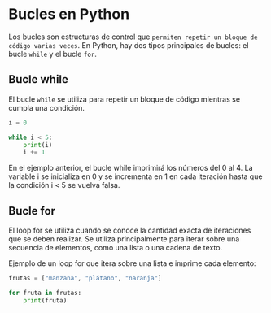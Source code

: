 # Bucles en Python

Los bucles son estructuras de control que `permiten repetir un bloque de código varias veces`. En Python, hay dos tipos principales de bucles: el bucle `while` y el bucle `for`.

## Bucle while

El bucle `while` se utiliza para repetir un bloque de código mientras se cumpla una condición.

```python
i = 0

while i < 5:
    print(i)
    i += 1
```

En el ejemplo anterior, el bucle while imprimirá los números del 0 al 4. La variable i se inicializa en 0 y se incrementa en 1 en cada iteración hasta que la condición i < 5 se vuelva falsa.

## Bucle for

El loop for se utiliza cuando se conoce la cantidad exacta de iteraciones que se deben realizar. Se utiliza principalmente para iterar sobre una secuencia de elementos, como una lista o una cadena de texto.

Ejemplo de un loop for que itera sobre una lista e imprime cada elemento:

```python
frutas = ["manzana", "plátano", "naranja"]

for fruta in frutas:
    print(fruta)
```
